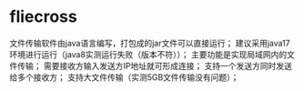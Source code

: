 # fliecross
文件传输软件由java语言编写，打包成的jar文件可以直接运行；
建议采用java17环境进行运行（java8实测运行失败（版本不符））；
主要功能是实现局域网内的文件传输；
需要接收方输入发送方IP地址就可形成连接；
支持一个发送方同时发送给多个接收方；
支持大文件传输（实测5GB文件传输没有问题）；
